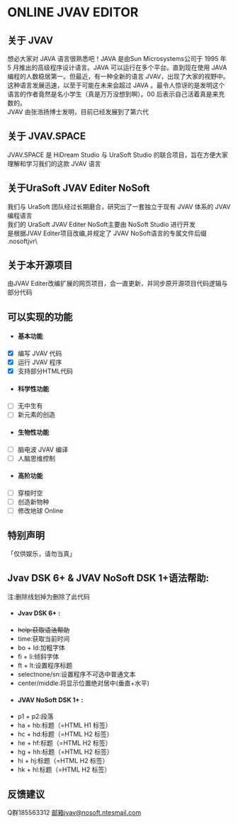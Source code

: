 # ONLINE JVAV EDITOR
## 关于 JVAV
想必大家对 JAVA 语言很熟悉吧！JAVA 是由Sun Microsystems公司于 1995 年 5 月推出的高级程序设计语言。JAVA 可以运行在多个平台。直到现在使用 JAVA 编程的人数稳居第一。但最近，有一种全新的语言 JVAV，出现了大家的视野中。这种语言发展迅速，以至于可能在未来会超过 JAVA 。最令人惊讶的是发明这个语言的作者竟然是名小学生（真是万万没想到啊）。00 后表示自己活着真是来充数的。\
JVAV 由张浩扬博士发明，目前已经发展到了第六代
## 关于 JVAV.SPACE
JVAV.SPACE 是 HiDream Studio 与 UraSoft Studio 的联合项目，旨在方便大家理解和学习我们的这款 JVAV 语言
## 关于UraSoft JVAV Editer NoSoft
我们与 UraSoft 团队经过长期磨合，研究出了一套独立于现有 JVAV 体系的 JVAV 编程语言\
我们的 UraSoft JVAV Editer NoSoft主要由 NoSoft Studio 进行开发\
是根据JVAV Editer项目改编,并规定了 JVAV NoSoft语言的专属文件后缀 .nosoftjvr\
## 关于本开源项目
由JVAV Editer改编扩展的网页项目，会一直更新，并同步原开源项目代码逻辑与部分代码
## 可以实现的功能
+ #### 基本功能
- [x] 编写 JVAV 代码
- [x] 运行 JVAV 程序
- [x] 支持部分HTML代码
+ #### 科学性功能
- [ ] 无中生有
- [ ] 新元素的创造
+ #### 生物性功能
- [ ] 脑电波 JVAV 编译
- [ ] 人脑思维控制
+ #### 高阶功能
- [ ] 穿梭时空
- [ ] 创造新物种
- [ ] 修改地球 Online
## 特别声明
「仅供娱乐，请勿当真」
## Jvav DSK 6+ & JVAV NoSoft DSK 1+语法帮助:
注:删除线划掉为删除了此代码
+ #### Jvav DSK 6+ :
- ~~help:获取语法帮助~~
- time:获取当前时间
- bo + ld:加粗字体
- fi + li:倾斜字体
- ft + lt:设置程序标题
- selectnone/sn:设置程序不可选中普通文本
- center/middle:将显示位置绝对居中(垂直+水平)
+ #### JVAV NoSoft DSK 1+ :
- p1 + p2:段落
- ha + hb:标题（=HTML H1 标签）
- hc + hd:标题（=HTML H2 标签）
- he + hf:标题（=HTML H2 标签）
- hg + hh:标题（=HTML H2 标签）
- hi + hj:标题（=HTML H2 标签）
- hk + hl:标题（=HTML H2 标签）
## 反馈建议
Q群185563312
邮箱jvav@nosoft.ntesmail.com
